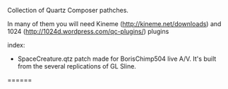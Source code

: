 Collection of Quartz Composer pathches.

In many of them you will need Kineme  (http://kineme.net/downloads) and 1024 (http://1024d.wordpress.com/qc-plugins/) plugins

index:

- SpaceCreature.qtz
patch made for BorisChimp504 live A/V. It's built from the  several replications of GL Sline.

======
